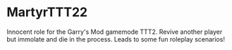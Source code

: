 # MartyrTTT22
Innocent role for the Garry's Mod gamemode TTT2. Revive another player but immolate and die in the process. Leads to some fun roleplay scenarios!
